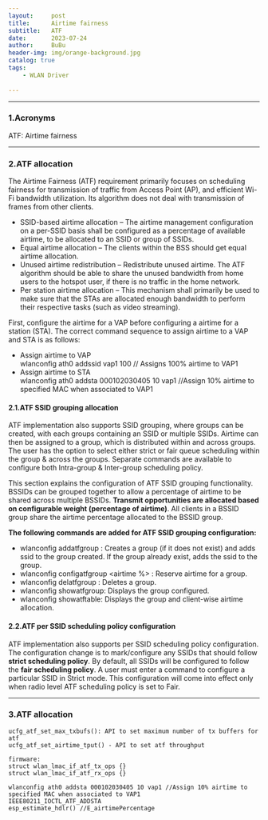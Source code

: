 ```yaml
---
layout:     post
title:      Airtime fairness      
subtitle:   ATF    
date:       2023-07-24
author:     BuBu
header-img: img/orange-background.jpg
catalog: true
tags:
    - WLAN Driver   
  
---
```


----------
### 1.Acronyms

ATF: Airtime fairness     

----------

### 2.ATF allocation

The Airtime Fairness (ATF) requirement primarily focuses on scheduling fairness for transmission of traffic from Access Point (AP), and efficient Wi-Fi bandwidth utilization. Its algorithm does not deal with transmission of frames from other clients.  

- SSID-based airtime allocation – The airtime management configuration on a per-SSID basis shall be configured as a percentage of available airtime, to be allocated to an SSID or group of SSIDs.  
- Equal airtime allocation – The clients within the BSS should get equal airtime allocation.  
- Unused airtime redistribution – Redistribute unused airtime. The ATF algorithm should be able to share the unused bandwidth from home users to the hotspot user, if there is no traffic in the home network.  
- Per station airtime allocation – This mechanism shall primarily be used to make sure that the STAs are allocated enough bandwidth to perform their respective tasks (such as video streaming).  

First, configure the airtime for a VAP before configuring a airtime for a station (STA). The correct command sequence to assign airtime to a VAP and STA is as follows:  
 
- Assign airtime to VAP  
wlanconfig ath0 addssid vap1 100 // Assigns 100% airtime to VAP1
- Assign airtime to STA  
wlanconfig ath0 addsta 000102030405 10 vap1 //Assign 10% airtime to specified MAC when associated to VAP1


#### 2.1.ATF SSID grouping allocation  

ATF implementation also supports SSID grouping, where groups can be created, with each groups containing an SSID or multiple SSIDs. Airtime can then be assigned to a group, which is distributed within and across groups. The user has the option to select either strict or fair queue scheduling within the group & across the groups. Separate commands are available to configure both Intra-group & Inter-group scheduling policy.   

This section explains the configuration of ATF SSID grouping functionality. BSSIDs can be grouped together to allow a percentage of airtime to be shared across multiple BSSIDs. **Transmit opportunities are allocated based on configurable weight (percentage of airtime)**. All clients in a BSSID group share the airtime percentage allocated to the BSSID group.   

**The following commands are added for ATF SSID grouping configuration:**   
- wlanconfig <vap name> addatfgroup <group name> <ssid> : Creates a group (if it does not exist) and adds ssid to the group created. If the group already exist, adds the ssid to the group.    
- wlanconfig <vap name> configatfgroup <airtime %> : Reserve airtime for a group.  
- wlanconfig <vap name> delatfgroup <group name>: Deletes a group.   
- wlanconfig <vap name> showatfgroup: Displays the group configured.   
- wlanconfig <vap name> showatftable: Displays the group and client-wise airtime allocation.  

#### 2.2.ATF per SSID scheduling policy configuration  

ATF implementation also supports per SSID scheduling policy configuration. The configuration change is to mark/configure any SSIDs that should follow **strict scheduling policy**. By default, all SSIDs will be configured to follow the **fair scheduling policy**. A user must enter a command to configure a particular SSID in Strict mode. This configuration will come into effect only when radio level ATF scheduling policy is set to Fair.  

----------

### 3.ATF allocation

	ucfg_atf_set_max_txbufs(): API to set maximum number of tx buffers for atf
	ucfg_atf_set_airtime_tput() - API to set atf throughput

	firmware:
	struct wlan_lmac_if_atf_tx_ops {}
	struct wlan_lmac_if_atf_rx_ops {}

	wlanconfig ath0 addsta 000102030405 10 vap1 //Assign 10% airtime to specified MAC when associated to VAP1  
	IEEE80211_IOCTL_ATF_ADDSTA  
	esp_estimate_hdlr() //E_airtimePercentage
	